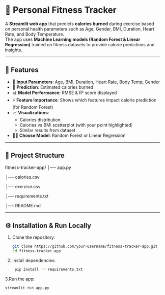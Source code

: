 # 💪 Personal Fitness Tracker

A **Streamlit web app** that predicts **calories burned** during exercise based on personal health parameters such as Age, Gender, BMI, Duration, Heart Rate, and Body Temperature.  
The app uses **Machine Learning models (Random Forest & Linear Regression)** trained on fitness datasets to provide calorie predictions and insights.  

---

## 🚀 Features
- 🔢 **Input Parameters**: Age, BMI, Duration, Heart Rate, Body Temp, Gender  
- 🔮 **Prediction**: Estimated calories burned  
- 📊 **Model Performance**: RMSE & R² score displayed  
- ⚡ **Feature Importance**: Shows which features impact calorie prediction (for Random Forest)  
- 📈 **Visualizations**:  
  - Calories distribution  
  - Calories vs BMI scatterplot (with your point highlighted)  
  - Similar results from dataset  
- 🧑‍💻 **Choose Model**: Random Forest or Linear Regression  

---

## 📂 Project Structure
fitness-tracker-app/
│── app.py 

│── calories.csv 

│── exercise.csv 

│── requirements.txt 

│── README.md 


---

## ⚙️ Installation & Run Locally

1. Clone the repository:
   ```bash
   git clone https://github.com/your-username/fitness-tracker-app.git
   cd fitness-tracker-app

2. Install dependencies:
   ```bash
    pip install -r requirements.txt
   
3.Run the app:
```bash
streamlit run app.py


